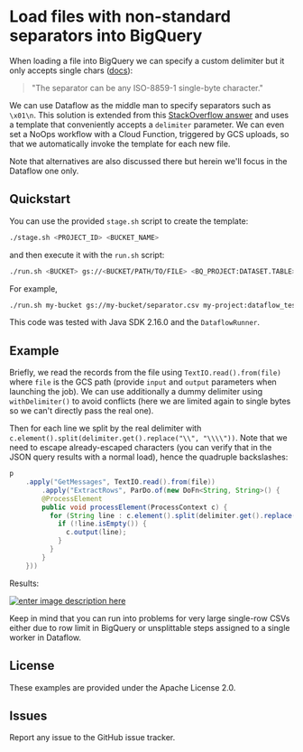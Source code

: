 # Load files with non-standard separators into BigQuery

When loading a file into BigQuery we can specify a custom delimiter but it only accepts single chars ([docs][1]):

> "The separator can be any ISO-8859-1 single-byte character."

We can use Dataflow as the middle man to specify separators such as `\x01\n`. This solution is extended from this [StackOverflow answer](https://stackoverflow.com/a/54751032/6121516) and uses a template that conveniently accepts a `delimiter` parameter. We can even set a NoOps workflow with a Cloud Function, triggered by GCS uploads, so that we automatically invoke the template for each new file.

Note that alternatives are also discussed there but herein we'll focus in the Dataflow one only.

## Quickstart

You can use the provided `stage.sh` script to create the template:

``` bash
./stage.sh <PROJECT_ID> <BUCKET_NAME>
```

and then execute it with the `run.sh` script:

```bash
./run.sh <BUCKET> gs://<BUCKET/PATH/TO/FILE> <BQ_PROJECT:DATASET.TABLE> <DELIMITER>
```

For example,

```bash
./run.sh my-bucket gs://my-bucket/separator.csv my-project:dataflow_test.separator_dataflow "\x01\n"
```

This code was tested with Java SDK 2.16.0 and the `DataflowRunner`.

## Example

Briefly, we read the records from the file using `TextIO.read().from(file)` where `file` is the GCS path (provide `input` and `output` parameters when launching the job). We can use additionally a dummy delimiter using `withDelimiter()` to avoid conflicts (here we are limited again to single bytes so we can't directly pass the real one). 

Then for each line we split by the real delimiter with `c.element().split(delimiter.get().replace("\\", "\\\\"))`. Note that we need to escape already-escaped characters (you can verify that in the JSON query results with a normal load), hence the quadruple backslashes:

```java
p
	.apply("GetMessages", TextIO.read().from(file))
        .apply("ExtractRows", ParDo.of(new DoFn<String, String>() {
        @ProcessElement
        public void processElement(ProcessContext c) {
          for (String line : c.element().split(delimiter.get().replace("\\", "\\\\"))) {
            if (!line.isEmpty()) {
              c.output(line);
            }
          }
        }
    }))
```

Results:

[![enter image description here][2]][2]

Keep in mind that you can run into problems for very large single-row CSVs either due to row limit in BigQuery or unsplittable steps assigned to a single worker in Dataflow.

  [1]: https://cloud.google.com/bigquery/docs/loading-data-cloud-storage-csv#csv-options
  [2]: https://i.stack.imgur.com/kbFjq.png

## License

These examples are provided under the Apache License 2.0.

## Issues

Report any issue to the GitHub issue tracker.
